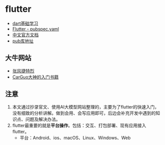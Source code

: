 # flutter

- [dart基础学习](/3.%E7%A8%8B%E5%BA%8F//1.%E5%9F%BA%E7%A1%80//2.%E5%9F%BA%E7%A1%80%E8%AF%AD%E8%A8%80/Dart/)
- [Flutter - pubspec.yaml](https://flutter.dev/docs/development/packages-and-plugins/using-packages#pubspecyaml)
- [中文官方文档](https://flutter.cn/docs/get-started/flutter-for/android-devs#how-do-i-animate-a-widget)
- [pub库地址](https://pub.dev/)

## 大牛网站

- [张风捷特烈](https://github.com/toly1994328/FlutterUnit)
- [CarGuo大神的入门书籍](https://gitee.com/CarGuo/GSYFlutterBook/blob/master/)

## 注意

1. 本文通过抄录官文、使用AI大模型网站整理的，主要为了flutter的快速入门，没有细致的分析讲解。做到会用、会写应用即可，后边会补充开发中遇到的知识点、问题及解决办法。
2. flutter最重要的就是**平台操作**。包括：交互、打包部署、现有应用接入flutter。
    - 平台：Android、ios、macOS、Linux、Windows、Web
